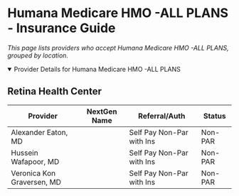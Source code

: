 # Humana Medicare HMO -ALL PLANS - Insurance Guide

*This page lists providers who accept Humana Medicare HMO -ALL PLANS, grouped by location.*

<details open><summary>Provider Details for Humana Medicare HMO -ALL PLANS</summary>

## Retina Health Center

| Provider | NextGen Name | Referral/Auth | Status |
|----------|-------------|--------------|--------|
| Alexander Eaton, MD |  | Self Pay Non-Par with Ins | Non-PAR |
| Hussein Wafapoor, MD |  | Self Pay Non-Par with Ins | Non-PAR |
| Veronica Kon Graversen, MD |  | Self Pay Non-Par with Ins | Non-PAR |

</details>

